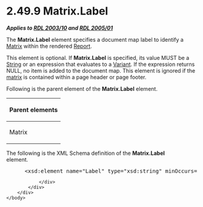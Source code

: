 <html dir="LTR" xmlns:mshelp="http://msdn.microsoft.com/mshelp" xmlns:ddue="http://ddue.schemas.microsoft.com/authoring/2003/5" xmlns:xlink="http://www.w3.org/1999/xlink" xmlns:tool="http://www.microsoft.com/tooltip">
    <head>
        <meta http-equiv="Content-Type" content="text/html; CHARSET=utf-8"></meta>
        <meta name="save" content="history"></meta>
        <title>2.49.9 Matrix.Label</title>
        <xml>
            <mshelp:toctitle title="2.49.9 Matrix.Label"></mshelp:toctitle>
            <mshelp:rltitle title="[MS-RDL]: Matrix.Label"></mshelp:rltitle>
            <mshelp:keyword index="A" term="fd6f5eea-d8ed-4b15-a34e-f3dba38fec70"></mshelp:keyword>
            <mshelp:attr name="DCSext.ContentType" value="open specification"></mshelp:attr>
            <mshelp:attr name="AssetID" value="fd6f5eea-d8ed-4b15-a34e-f3dba38fec70"></mshelp:attr>
            <mshelp:attr name="TopicType" value="kbRef"></mshelp:attr>
            <mshelp:attr name="DCSext.Title" value="[MS-RDL]: Matrix.Label" />
        </xml>
    </head>
    <body>
        <div id="header">
            <h1 class="heading">2.49.9 Matrix.Label</h1>
        </div>
        <div id="mainSection">
            <div id="mainBody">
                <div id="allHistory" class="saveHistory"></div>
                <div id="sectionSection0" class="section" name="collapseableSection">
                    

<p><b><i>Applies to </i></b><a href="a7e2ad00-07c8-4f6d-80ab-3ad55df7b233.html"><b><i>RDL 2003/10</i></b></a><b>
<i>and </i></b><a href="3ebe2912-4958-4832-b391-cad1f5e13338.html"><b><i>RDL 2005/01</i></b></a></p>

<p>The <b>Matrix.Label</b> element specifies a document map
label to identify a <a href="25419c0a-c7c6-43d7-8ca5-1af842666dcb.html">Matrix</a>
within the rendered <a href="6bbaafec-020b-406c-b4e7-5e4318b616cb.html">Report</a>.</p>

<p>This element is optional. If <b>Matrix.Label</b> is
specified, its value MUST be a <a href="1ed81ef3-a683-45e3-aaad-bd2bbe71bc3d.html">String</a> or an expression
that evaluates to a <a href="b2482b3f-74ab-4ca8-a9e5-c07955011743.html#gt_a3af3eaf-64b7-499b-a95f-193cd4c27812">Variant</a>.
If the expression returns NULL, no item is added to the document map. This
element is ignored if the <a href="b2482b3f-74ab-4ca8-a9e5-c07955011743.html#gt_32295443-a111-4846-955d-a3f5964726bb">matrix</a>
is contained within a page header or page footer.</p>

<p>Following is the parent element of the <b>Matrix.Label</b>
element.</p>

<table>
 <thead>
  <tr>
   <th>
   <p>Parent elements</p>
   </th>
  </tr>
 </thead>
 <tr>
  <td>
  <p>Matrix</p>
  </td>
 </tr>
</table>

<p>The following is the XML Schema definition of the <b>Matrix.Label</b>
element.           </p>

<dl>
<dd>
<div><pre> &lt;xsd:element name=&quot;Label&quot; type=&quot;xsd:string&quot; minOccurs=&quot;0&quot; /&gt;
</pre></div>
</dd></dl>


                </div>
            </div>
        </div>
    </body>
</html>